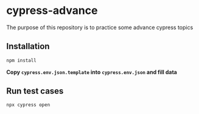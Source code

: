 # cypress-advance
The purpose of this repository is to practice some advance cypress topics

## Installation

```bash
npm install
```

**Copy `cypress.env.json.template` into `cypress.env.json` and fill data**

## Run test cases

```bash
npx cypress open
```